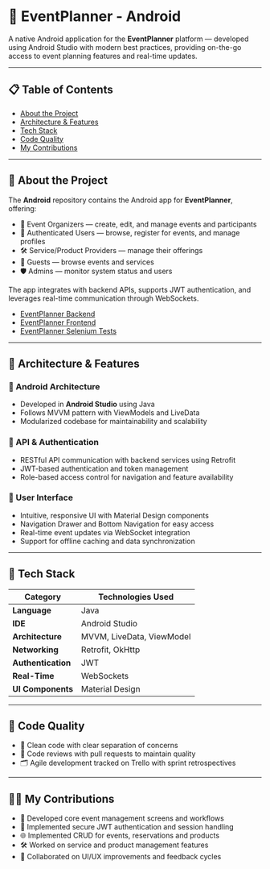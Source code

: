 # 📱 EventPlanner - Android

A native Android application for the **EventPlanner** platform — developed using Android Studio with modern best practices, providing on-the-go access to event planning features and real-time updates.

---

## 📋 Table of Contents
- [About the Project](#about-the-project)
- [Architecture & Features](#architecture--features)
- [Tech Stack](#tech-stack)
- [Code Quality](#code-quality)
- [My Contributions](#my-contributions)

---

<a name="about-the-project"></a>
## 📖 About the Project

The **Android** repository contains the Android app for **EventPlanner**, offering:
- 🎤 Event Organizers — create, edit, and manage events and participants  
- 🎫 Authenticated Users — browse, register for events, and manage profiles  
- 🛠️ Service/Product Providers — manage their offerings  
- 👤 Guests — browse events and services  
- 🛡️ Admins — monitor system status and users  

The app integrates with backend APIs, supports JWT authentication, and leverages real-time communication through WebSockets.

- [EventPlanner Backend](https://github.com/Nikola034/Event-Planner-Backend)  
- [EventPlanner Frontend](https://github.com/Nikola034/Event-Planner-Frontend) 
- [EventPlanner Selenium Tests](https://github.com/Nikola034/Event-Planner-Selenium-Tests)

---

<a name="architecture--features"></a>
## 🧱 Architecture & Features

### 📱 Android Architecture
- Developed in **Android Studio** using Java 
- Follows MVVM pattern with ViewModels and LiveData  
- Modularized codebase for maintainability and scalability  

### 🔗 API & Authentication
- RESTful API communication with backend services using Retrofit  
- JWT-based authentication and token management  
- Role-based access control for navigation and feature availability  

### 📲 User Interface
- Intuitive, responsive UI with Material Design components  
- Navigation Drawer and Bottom Navigation for easy access  
- Real-time event updates via WebSocket integration  
- Support for offline caching and data synchronization  

---

<a name="tech-stack"></a>
## 🧰 Tech Stack

| Category       | Technologies Used                   |
|----------------|-----------------------------------|
| **Language**   | Java                             |
| **IDE**        | Android Studio                   |
| **Architecture**| MVVM, LiveData, ViewModel        |
| **Networking** | Retrofit, OkHttp                  |
| **Authentication**| JWT                            |
| **Real-Time**  | WebSockets                       |
| **UI Components**| Material Design                  |

---

<a name="code-quality"></a>
## 🧪 Code Quality

- 📏 Clean code with clear separation of concerns  
- 🔄 Code reviews with pull requests to maintain quality  
- 🗂️ Agile development tracked on Trello with sprint retrospectives  

---

<a name="my-contributions"></a>
## 👨‍💻 My Contributions

- 📱 Developed core event management screens and workflows  
- 🔐 Implemented secure JWT authentication and session handling  
- 🌐 Implemented CRUD for events, reservations and products
- 🛠️ Worked on service and product management features  
- 🤝 Collaborated on UI/UX improvements and feedback cycles  
